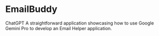 # EmailBuddy
 ChatGPT A straightforward application showcasing how to use Google Gemini Pro to develop an Email Helper application.
